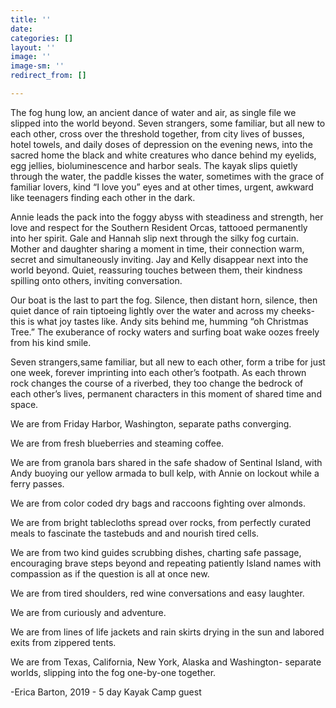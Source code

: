 ```yaml
---
title: ''
date: 
categories: []
layout: ''
image: ''
image-sm: ''
redirect_from: []

---
```

The fog hung low, an ancient dance of water and air, as single file we slipped into the world beyond. Seven strangers, some familiar, but all new to each other, cross over the threshold together, from city lives of busses, hotel towels, and daily doses of depression on the evening news, into the sacred home the black and white creatures who dance behind my eyelids, egg jellies, bioluminescence and harbor seals. The kayak slips quietly through the water, the paddle kisses the water, sometimes with the grace of familiar lovers, kind “I love you” eyes and at other times, urgent, awkward like teenagers finding each other in the dark.

Annie leads the pack into the foggy abyss with steadiness and strength, her love and respect for the Southern Resident Orcas, tattooed permanently into her spirit. Gale and Hannah slip next through the silky fog curtain. Mother and daughter sharing a moment in time, their connection warm, secret and simultaneously inviting. Jay and Kelly disappear next into the world beyond. Quiet, reassuring touches between them, their kindness spilling onto others, inviting conversation.

Our boat is the last to part the fog. Silence, then distant horn, silence, then quiet dance of rain tiptoeing lightly over the water and across my cheeks- this is what joy tastes like. Andy sits behind me, humming “oh Christmas Tree.” The exuberance of rocky waters and surfing boat wake oozes freely from his kind smile.

Seven strangers,same familiar, but all new to each other, form a tribe for just one week, forever imprinting into each other’s footpath. As each thrown rock changes the course of a riverbed, they too change the bedrock of each other’s lives, permanent characters in this moment of shared time and space.

We are from Friday Harbor, Washington, separate paths converging.

We are from fresh blueberries and steaming coffee.

We are from granola bars shared in the safe shadow of Sentinal Island, with Andy buoying our yellow armada to bull kelp, with Annie on lockout while a ferry passes.

We are from color coded dry bags and raccoons fighting over almonds.

We are from bright tablecloths spread over rocks, from perfectly curated meals to fascinate the tastebuds and and nourish tired cells.

We are from two kind guides scrubbing dishes, charting safe passage, encouraging brave steps beyond and repeating patiently Island names with compassion as if the question is all at once new.

We are from tired shoulders, red wine conversations and easy laughter.

We are from curiously and adventure.

We are from lines of life jackets and rain skirts drying in the sun and labored exits from zippered tents.

We are from Texas, California, New York, Alaska and Washington- separate worlds, slipping into the fog one-by-one together.

\-Erica Barton, 2019 - 5 day Kayak Camp guest